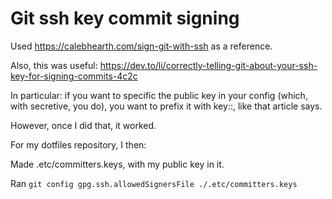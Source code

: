 # Git ssh key commit signing

Used https://calebhearth.com/sign-git-with-ssh as a reference.

Also, this was useful: https://dev.to/li/correctly-telling-git-about-your-ssh-key-for-signing-commits-4c2c

In particular: if you want to specific the public key in your config (which, with secretive, you do), you want to prefix it with key::, like that article says.

However, once I did that, it worked.

For my dotfiles repository, I then:

Made .etc/committers.keys, with my public key in it.

Ran `git config gpg.ssh.allowedSignersFile ./.etc/committers.keys`



